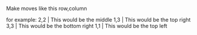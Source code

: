 Make moves like this
row,column

for example:
2,2 | This would be the middle
1,3 | This would be the top right
3,3 | This would be the bottom right
1,1 | This would be the top left

